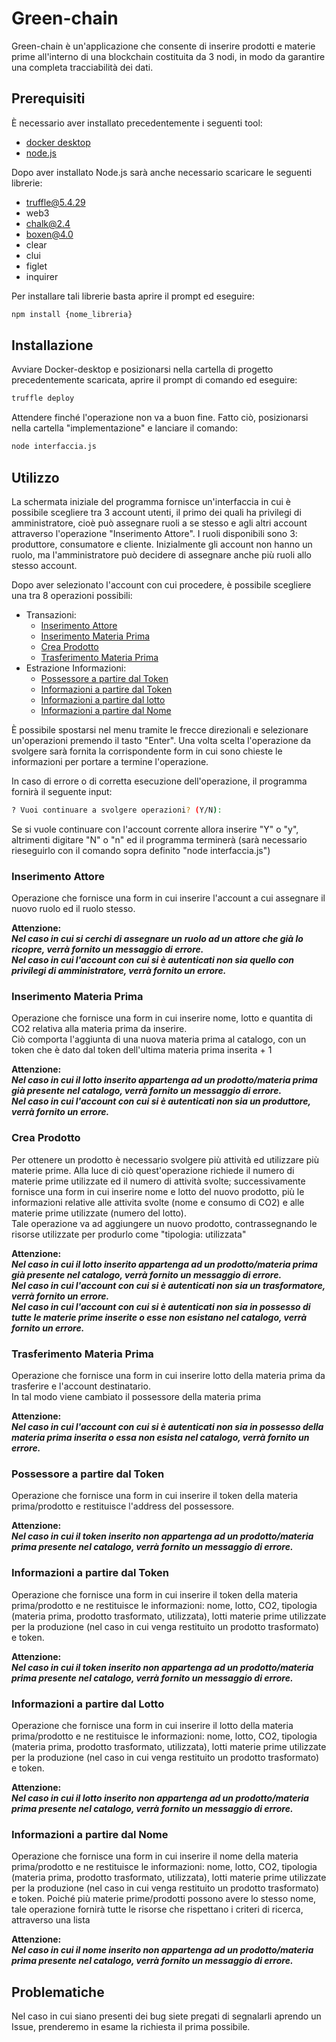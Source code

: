 # Green-chain

Green-chain è un'applicazione che consente di inserire prodotti e materie prime all'interno di una blockchain costituita da 3 nodi, in modo da garantire una completa tracciabilità dei dati.

## Prerequisiti

È necessario aver installato precedentemente i seguenti tool:
- [docker desktop](https://www.docker.com/products/docker-desktop) 
- [node.js](https://nodejs.org/it/download/) 

Dopo aver installato Node.js sarà anche necessario scaricare le seguenti librerie:
- truffle@5.4.29
- web3
- chalk@2.4 
- boxen@4.0
- clear
- clui
- figlet
- inquirer

Per installare tali librerie basta aprire il prompt ed eseguire:

```bash
npm install {nome_libreria} 
```


## Installazione

Avviare Docker-desktop e posizionarsi nella cartella di progetto precedentemente scaricata, aprire il prompt di comando ed eseguire:

```bash
truffle deploy
```

Attendere finché l'operazione non va a buon fine.
Fatto ciò, posizionarsi nella cartella "implementazione" e lanciare il comando:

```bash
node interfaccia.js
```

## Utilizzo

La schermata iniziale del programma fornisce un'interfaccia in cui è possibile scegliere tra 3 account utenti, il primo dei quali ha privilegi di amministratore, cioè
può assegnare ruoli a se stesso e agli altri account attraverso l'operazione "Inserimento Attore".
I ruoli disponibili sono 3: produttore, consumatore e cliente.
Inizialmente gli account non hanno un ruolo, ma l'amministratore può decidere di assegnare anche più ruoli allo stesso account.

Dopo aver selezionato l'account con cui procedere, è possibile scegliere una tra 8 operazioni possibili:
- Transazioni:
  - [Inserimento Attore](#inserimento-attore)
  - [Inserimento Materia Prima](#inserimento-materia-prima)
  - [Crea Prodotto](#crea-prodotto)
  - [Trasferimento Materia Prima](#trasferimento-materia-prima)
- Estrazione Informazioni:
  - [Possessore a partire dal Token](#possessore-a-partire-dal-token)
  - [Informazioni a partire dal Token](#informazioni-a-partire-dal-token)
  - [Informazioni a partire dal lotto](#informazioni-a-partire-dal-lotto)
  - [Informazioni a partire dal Nome](#informazioni-a-partire-dal-nome)
  
  
  
 È possibile spostarsi nel menu tramite le frecce direzionali e selezionare un'operazioni premendo il tasto "Enter".
 Una volta scelta l'operazione da svolgere sarà fornita la corrispondente form in cui sono chieste le informazioni per portare a termine l'operazione. 

 In caso di errore o di corretta esecuzione dell'operazione, il programma fornirà il seguente input:
 
 ```bash
? Vuoi continuare a svolgere operazioni? (Y/N):
```
Se si vuole continuare con l'account corrente allora inserire "Y" o "y", altrimenti digitare "N" o "n" ed il programma terminerà (sarà necessario rieseguirlo con il comando sopra definito "node interfaccia.js")

### Inserimento Attore

Operazione che fornisce una form in cui inserire l'account a cui assegnare il nuovo ruolo ed il ruolo stesso. 

**Attenzione:** <br />
***Nel caso in cui si cerchi di assegnare un ruolo ad un attore che già lo ricopre, verrà fornito un messaggio di errore.*** <br />
***Nel caso in cui l'account con cui si è autenticati non sia quello con privilegi di amministratore, verrà fornito un errore.*** 

### Inserimento Materia Prima

Operazione che fornisce una form in cui inserire nome, lotto e quantita di CO2 relativa alla materia prima da inserire. <br />
Ciò comporta l'aggiunta di una nuova materia prima al catalogo, con un token che è dato dal token dell'ultima materia prima inserita + 1

**Attenzione:** <br />
***Nel caso in cui il lotto inserito appartenga ad un prodotto/materia prima già presente nel catalogo, verrà fornito un messaggio di errore.*** <br />
***Nel caso in cui l'account con cui si è autenticati non sia un produttore, verrà fornito un errore.***

### Crea Prodotto

Per ottenere un prodotto è necessario svolgere più attività ed utilizzare più materie prime. Alla luce di ciò quest'operazione richiede il numero di materie prime utilizzate ed il numero di attività svolte; successivamente fornisce una form in cui inserire nome e lotto del nuovo prodotto, più le informazioni relative alle attivita svolte (nome e consumo di CO2) e alle materie prime utilizzate (numero del lotto). <br />
Tale operazione va ad aggiungere un nuovo prodotto, contrassegnando le risorse utilizzate per produrlo come "tipologia: utilizzata" 

**Attenzione:** <br />
***Nel caso in cui il lotto inserito appartenga ad un prodotto/materia prima già presente nel catalogo, verrà fornito un messaggio di errore.*** <br />
***Nel caso in cui l'account con cui si è autenticati non sia un trasformatore, verrà fornito un errore.*** <br />
***Nel caso in cui l'account con cui si è autenticati non sia in possesso di tutte le materie prime inserite o esse non esistano nel catalogo, verrà fornito un errore.***


### Trasferimento Materia Prima

Operazione che fornisce una form in cui inserire lotto della materia prima da trasferire e l'account destinatario. <br />
In tal modo viene cambiato il possessore della materia prima


**Attenzione:** <br />
***Nel caso in cui l'account con cui si è autenticati non sia in possesso della materia prima inserita o essa non esista nel catalogo, verrà fornito un errore.***


 ### Possessore a partire dal Token

Operazione che fornisce una form in cui inserire il token della materia prima/prodotto e restituisce l'address del possessore.

**Attenzione:** <br />
***Nel caso in cui il token inserito non appartenga ad un prodotto/materia prima presente nel catalogo, verrà fornito un messaggio di errore.*** <br />


### Informazioni a partire dal Token

Operazione che fornisce una form in cui inserire il token della materia prima/prodotto e ne restituisce le informazioni: nome, lotto, CO2, tipologia (materia prima, prodotto trasformato, utilizzata), lotti materie prime utilizzate per la produzione (nel caso in cui venga restituito un prodotto trasformato) e token.

**Attenzione:** <br />
***Nel caso in cui il token inserito non appartenga ad un prodotto/materia prima presente nel catalogo, verrà fornito un messaggio di errore.*** <br />


### Informazioni a partire dal Lotto

Operazione che fornisce una form in cui inserire il lotto della materia prima/prodotto e ne restituisce le informazioni: nome, lotto, CO2, tipologia (materia prima, prodotto trasformato, utilizzata), lotti materie prime utilizzate per la produzione (nel caso in cui venga restituito un prodotto trasformato) e token.

**Attenzione:** <br />
***Nel caso in cui il lotto inserito non appartenga ad un prodotto/materia prima presente nel catalogo, verrà fornito un messaggio di errore.*** <br />


### Informazioni a partire dal Nome

Operazione che fornisce una form in cui inserire il nome della materia prima/prodotto e ne restituisce le informazioni: nome, lotto, CO2, tipologia (materia prima, prodotto trasformato, utilizzata), lotti materie prime utilizzate per la produzione (nel caso in cui venga restituito un prodotto trasformato) e token.
Poiché più materie prime/prodotti possono avere lo stesso nome, tale operazione fornirà tutte le risorse che rispettano i criteri di ricerca, attraverso una lista 

**Attenzione:** <br /> 
***Nel caso in cui il nome inserito non appartenga ad un prodotto/materia prima presente nel catalogo, verrà fornito un messaggio di errore.*** <br />



 ## Problematiche
 
 Nel caso in cui siano presenti dei bug siete pregati di segnalarli aprendo un Issue, prenderemo in esame la richiesta il prima possibile.
 
 
 
